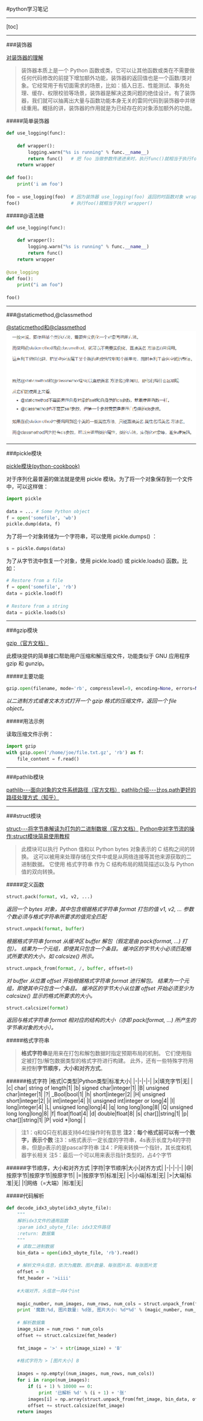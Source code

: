 #python学习笔记

---

[toc]

---

###装饰器

[对装饰器的理解](https://foofish.net/python-decorator.html)

>装饰器本质上是一个 Python 函数或类，它可以让其他函数或类在不需要做任何代码修改的前提下增加额外功能，装饰器的返回值也是一个函数/类对象。它经常用于有切面需求的场景，比如：插入日志、性能测试、事务处理、缓存、权限校验等场景，装饰器是解决这类问题的绝佳设计。有了装饰器，我们就可以抽离出大量与函数功能本身无关的雷同代码到装饰器中并继续重用。概括的讲，装饰器的作用就是为已经存在的对象添加额外的功能。

#####简单装饰器
```python
def use_logging(func):

    def wrapper():
        logging.warn("%s is running" % func.__name__)
        return func()   # 把 foo 当做参数传递进来时，执行func()就相当于执行foo()
    return wrapper

def foo():
    print('i am foo')

foo = use_logging(foo)  # 因为装饰器 use_logging(foo) 返回的时函数对象 wrapper，这条语句相当于  foo = wrapper
foo()                   # 执行foo()就相当于执行 wrapper()
```
#####@语法糖
```python
def use_logging(func):

    def wrapper():
        logging.warn("%s is running" % func.__name__)
        return func()
    return wrapper

@use_logging
def foo():
    print("i am foo")

foo()
```

---

###@staticmethod,@classmethod

[@staticmethod和@classmethod](https://zhuanlan.zhihu.com/p/28010894)
![@staticmethod和@classmethod的区别](.\1.png)

---

###pickle模块

[pickle模块(python-cookbook)](https://python3-cookbook.readthedocs.io/zh_CN/latest/c05/p21_serializing_python_objects.html)

对于序列化最普遍的做法就是使用 pickle 模块。为了将一个对象保存到一个文件中，可以这样做：

```python
import pickle

data = ... # Some Python object
f = open('somefile', 'wb')
pickle.dump(data, f)
```

为了将一个对象转储为一个字符串，可以使用 pickle.dumps() ：

```python
s = pickle.dumps(data)
```

为了从字节流中恢复一个对象，使用 pickle.load() 或 pickle.loads() 函数。比如：

```python
# Restore from a file
f = open('somefile', 'rb')
data = pickle.load(f)

# Restore from a string
data = pickle.loads(s)
```

---

###gzip模块

[gzip（官方文档）](https://docs.python.org/zh-cn/3/library/gzip.html)

此模块提供的简单接口帮助用户压缩和解压缩文件，功能类似于 GNU 应用程序 gzip 和 gunzip。

#####主要功能
```python
gzip.open(filename, mode='rb', compresslevel=9, encoding=None, errors=None, newline=None)
```
*以二进制方式或者文本方式打开一个 gzip 格式的压缩文件，返回一个 file object。*

#####用法示例

读取压缩文件示例：
```python
import gzip
with gzip.open('/home/joe/file.txt.gz', 'rb') as f:
    file_content = f.read()
```

---

###pathlib模块

[pathlib---面向对象的文件系统路径（官方文档）](https://docs.python.org/zh-cn/3/library/pathlib.html)
[pathlib介绍---比os.path更好的路径处理方式（知乎）](https://zhuanlan.zhihu.com/p/33524938)

---

###struct模块

[struct---将字节串解读为打包的二进制数据（官方文档）](https://docs.python.org/zh-cn/3/library/struct.html)
[Python中对字节流的操作:struct模块简易使用教程](https://www.jianshu.com/p/5a985f29fa81)

>此模块可以执行 Python 值和以 Python bytes 对象表示的 C 结构之间的转换。 这可以被用来处理存储在文件中或是从网络连接等其他来源获取的二进制数据。 它使用 格式字符串 作为 C 结构布局的精简描述以及与 Python 值的双向转换。


#####定义函数

```python
struct.pack(format, v1, v2, ...)
```
*返回一个 bytes 对象，其中包含根据格式字符串 format 打包的值 v1, v2, ... 参数个数必须与格式字符串所要求的值完全匹配*

```python
struct.unpack(format, buffer)
```
*根据格式字符串 format 从缓冲区 buffer 解包（假定是由 pack(format, ...) 打包）。 结果为一个元组，即使其只包含一个条目。 缓冲区的字节大小必须匹配格式所要求的大小，如 calcsize() 所示。*

```python
struct.unpack_from(format, /, buffer, offset=0)
```
*对 buffer 从位置 offset 开始根据格式字符串 format 进行解包。 结果为一个元组，即使其中只包含一个条目。 缓冲区的字节大小从位置 offset 开始必须至少为 calcsize() 显示的格式所要求的大小。*

```python
struct.calcsize(format)
```
*返回与格式字符串 format 相对应的结构的大小（亦即 pack(format, ...) 所产生的字节串对象的大小）。*


#####格式字符串

>**格式字符串**是用来在打包和解包数据时指定预期布局的机制。 它们使用指定被打包/解包数据类型的格式字符进行构建。 此外，还有一些特殊字符用来控制**字节顺序，大小和对齐方式**。

######格式字符
|格式|C类型|Python类型|标准大小|
|-|-|-|-|
|x|填充字节|无| |
|c|	char|	string of length|1|
|b|	signed char|integer|1|
|B|	unsigned char|integer|1|
|?|	_Bool|bool|1|
|h|	short|integer|2|
|H|	unsigned short|integer|2|
|i|	int|integer|4|
|I|	unsigned int|integer or long|4|
|l|	long|integer|4|
|L|	unsigned long|long|4|
|q|	long long|long|8|
|Q|	unsigned long long|long|8|
|f|	float|float|4|
|d|	double|float|8|
|s|	char[]|string|1|
|p|	char[]|string|1|
|P|	void *|long| |

>注1：q和Q只在机器支持64位操作时有意思
**注2：每个格式前可以有一个数字，表示个数**
注3：s格式表示一定长度的字符串，4s表示长度为4的字符串，但是p表示的是pascal字符串
注4：P用来转换一个指针，其长度和机器字长相关
注5：最后一个可以用来表示指针类型的，占4个字节


######字节顺序，大小和对齐方式
|字符|字节顺序|大小|对齐方式|
|-|-|-|-|
|@|按原字节|按原字节|按原字节|
|=|按原字节|标准|无|
|<|小端|标准|无|
|>|大端|标准|无|
|!|网络（=大端）|标准|无|


#####代码解析
```python
def decode_idx3_ubyte(idx3_ubyte_file):
    """
    解析idx3文件的通用函数
    :param idx3_ubyte_file: idx3文件路径
    :return: 数据集
    """
    # 读取二进制数据
    bin_data = open(idx3_ubyte_file, 'rb').read()

    # 解析文件头信息，依次为魔数、图片数量、每张图片高、每张图片宽
    offset = 0
    fmt_header = '>iiii'

    #大端对齐，头信息一共4个int

    magic_number, num_images, num_rows, num_cols = struct.unpack_from(fmt_header, bin_data, offset)
    print '魔数:%d, 图片数量: %d张, 图片大小: %d*%d' % (magic_number, num_images, num_rows, num_cols)

    # 解析数据集
    image_size = num_rows * num_cols
    offset += struct.calcsize(fmt_header)

    fmt_image = '>' + str(image_size) + 'B'

    #格式字符为 > [图片大小] B

    images = np.empty((num_images, num_rows, num_cols))
    for i in range(num_images):
        if (i + 1) % 10000 == 0:
            print '已解析 %d' % (i + 1) + '张'
        images[i] = np.array(struct.unpack_from(fmt_image, bin_data, offset)).reshape((num_rows, num_cols))
        offset += struct.calcsize(fmt_image)
    return images
```
